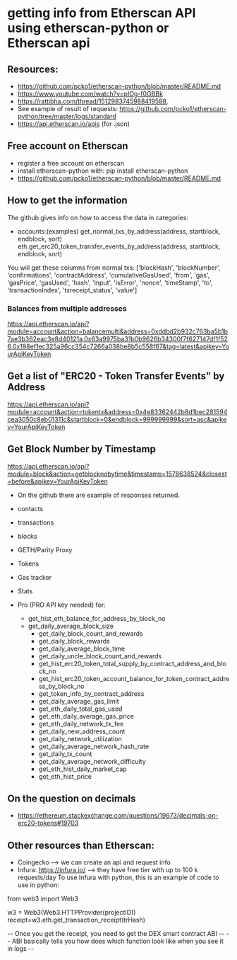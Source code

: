 # getting info from Etherscan API using etherscan-python or Etherscan api

## Resources: 

- https://github.com/pcko1/etherscan-python/blob/master/README.md
- https://www.youtube.com/watch?v=pIOg-f0GBBk
- https://rattibha.com/thread/1512983745988419588,
- See example of result of requests: https://github.com/pcko1/etherscan-python/tree/master/logs/standard 
- https://api.etherscan.io/apis (for .json)

## Free account on Etherscan

- register a free account on etherscan
- install etherscan-python with: pip install etherscan-python
- https://github.com/pcko1/etherscan-python/blob/master/README.md

## How to get the information
The github gives info on how to access the data in categories:
- accounts:(examples)
get_normal_txs_by_address(address, startblock, endblock, sort)
eth.get_erc20_token_transfer_events_by_address(address, startblock, endblock, sort)

You will get these columns from normal txs:
['blockHash', 'blockNumber', 'confirmations', 'contractAddress', 'cumulativeGasUsed', 'from', 'gas', 'gasPrice', 'gasUsed', 'hash', 'input', 'isError', 'nonce', 'timeStamp', 'to', 'transactionIndex', 'txreceipt_status', 'value']

### Balances from multiple addresses

https://api.etherscan.io/api?module=account&action=balancemulti&address=0xddbd2b932c763ba5b1b7ae3b362eac3e8d40121a,0x63a9975ba31b0b9626b34300f7f627147df1f526,0x198ef1ec325a96cc354c7266a038be8b5c558f67&tag=latest&apikey=YourApiKeyToken

## Get a list of "ERC20 - Token Transfer Events" by Address

https://api.etherscan.io/api?module=account&action=tokentx&address=0x4e83362442b8d1bec281594cea3050c8eb01311c&startblock=0&endblock=999999999&sort=asc&apikey=YourApiKeyToken

## Get Block Number by Timestamp

https://api.etherscan.io/api?module=block&action=getblocknobytime&timestamp=1578638524&closest=before&apikey=YourApiKeyToken

- On the github there are example of responses returned.

- contacts
- transactions
- blocks
- GETH/Parity Proxy
- Tokens
- Gas tracker
- Stats
- Pro (PRO API key needed) for:
	- get_hist_eth_balance_for_address_by_block_no
	- get_daily_average_block_size
    	- get_daily_block_count_and_rewards
    	- get_daily_block_rewards
    	- get_daily_average_block_time
    	- get_daily_uncle_block_count_and_rewards
    	- get_hist_erc20_token_total_supply_by_contract_address_and_block_no
    	- get_hist_erc20_token_account_balance_for_token_contract_address_by_block_no
    	- get_token_info_by_contract_address
    	- get_daily_average_gas_limit
    	- get_eth_daily_total_gas_used
    	- get_eth_daily_average_gas_price
    	- get_eth_daily_network_tx_fee
    	- get_daily_new_address_count
    	- get_daily_network_utilization
    	- get_daily_average_network_hash_rate
    	- get_daily_tx_count
    	- get_daily_average_network_difficulty
    	- get_eth_hist_daily_market_cap
    	- get_eth_hist_price

## On the question on decimals

- https://ethereum.stackexchange.com/questions/19673/decimals-on-erc20-tokens#19703


## Other resources than Etherscan:

- Coingecko --> we can create an api and request info
- Infura: https://infura.io/ --> they have free tier with up to 100 k requests/day
To use Infura with python, this is an example of code to use in python:

from web3 import Web3

w3 = Web3(Web3.HTTPProvider(projectID))
receipt=w3.eth.get_transaction_receipt(trHash)

-- Once you get the receipt, you need to get the DEX smart contract ABI --
-- ABI basically tells you how does which function look like when you see it in logs --

